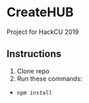 
# CreateHUB

Project for HackCU 2019

## Instructions
1. Clone repo
2. Run these commands:
- `npm install`


